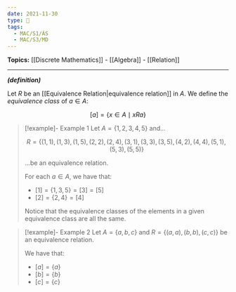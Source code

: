 ```yaml
---
date: 2021-11-30
type: 🧠
tags:
  - MAC/S1/ÁS
  - MAC/S3/MD
---
```


**Topics:** [[Discrete Mathematics]] - [[Algebra]] - [[Relation]]

---

_**(definition)**_

Let $R$ be an [[Equivalence Relation|equivalence relation]] in $A$. We define the _equivalence class_ of $a \in A$:

$$
[a] = \{ x \in A \mid x R a \}
$$

> [!example]- Example 1
> Let $A = \{1, 2, 3, 4, 5\}$ and…
>
> $$
> R = \{(1,1), (1,3), (1,5), (2,2), (2,4), (3,1), (3,3), (3,5), (4,2), (4,4), (5,1), (5,3), (5,5) \}
> $$
>
> …be an equivalence relation.
>
> For each $a \in A$, we have that:
>
> - $[1] = \{1, 3, 5\} = [3] = [5]$
> - $[2] = \{2, 4\} = [4]$
>
> Notice that the equivalence classes of the elements in a given equivalence class are all the same.

> [!example]- Example 2
> Let $A = \{a, b, c\}$ and $R = \{(a,a), (b,b), (c,c)\}$ be an equivalence relation.
>
> We have that:
>
> - $[a] = \{a\}$
> - $[b] = \{b\}$
> - $[c] = \{c\}$
